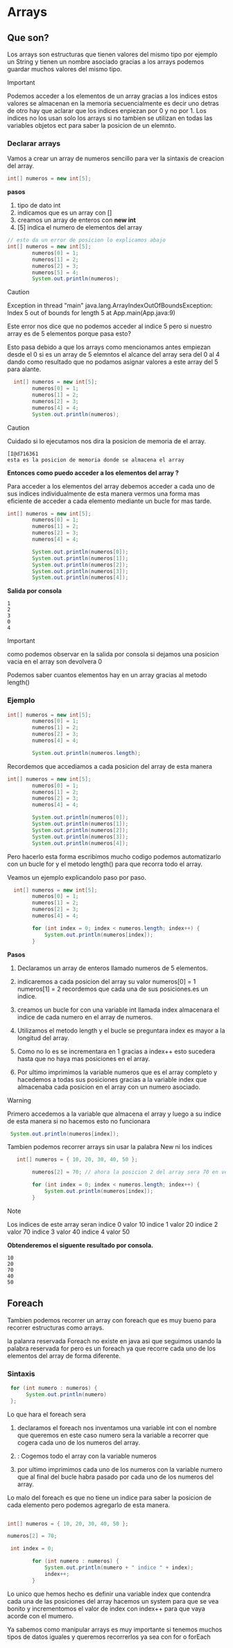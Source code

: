 # Arrays

## Que son?

Los arrays son estructuras que tienen valores del mismo tipo por ejemplo un String y tienen un nombre asociado gracias a los arrays podemos guardar muchos valores del mismo tipo.

> [!IMPORTANT]
> Podemos acceder a los elementos de un array gracias a los indices estos valores se almacenan en la memoria secuencialmente es decir uno detras de otro hay que aclarar que los indices enpiezan por 0 y no por 1. Los indices no los usan solo los arrays si no tambien se utilizan en todas las variables objetos ect para saber la posicion de un elemnto.

### Declarar arrays

Vamos a crear un array de numeros sencillo para ver la sintaxis de creacion del array.

```java
int[] numeros = new int[5];
```

**pasos**

1. tipo de dato int
2. indicamos que es un array con []
3. creamos un array de enteros con **new int**
4. [5] indica el numero de elementos del array

```java
// esto da un error de posicion lo explicamos abajo
int[] numeros = new int[5];
        numeros[0] = 1;
        numeros[1] = 2;
        numeros[2] = 3;
        numeros[5] = 4;
        System.out.println(numeros);
```

> [!CAUTION]
> Exception in thread "main" java.lang.ArrayIndexOutOfBoundsException: Index 5 out of bounds for length 5 at App.main(App.java:9)

Este error nos dice que no podemos acceder al indice 5 pero si nuestro array es de 5 elementos porque pasa esto?

Esto pasa debido a que los arrays como mencionamos antes empiezan desde el 0 si es un array de 5 elemntos el alcance del array sera del 0 al 4 dando como resultado que no podamos asignar valores a este array del 5 para alante.

```java
  int[] numeros = new int[5];
        numeros[0] = 1;
        numeros[1] = 2;
        numeros[2] = 3;
        numeros[4] = 4;
        System.out.println(numeros);
```

> [!CAUTION]
> Cuidado si lo ejecutamos nos dira la posicion de memoria de el array.

```console
[I@d716361
esta es la posicion de memoria donde se almacena el array
```

**Entonces como puedo acceder a los elementos del array ?**

Para acceder a los elementos del array debemos acceder a cada uno de sus indices individualmente de esta manera vermos una forma mas eficiente de acceder a cada elemento mediante un bucle for mas tarde.

```java
int[] numeros = new int[5];
        numeros[0] = 1;
        numeros[1] = 2;
        numeros[2] = 3;
        numeros[4] = 4;

        System.out.println(numeros[0]);
        System.out.println(numeros[1]);
        System.out.println(numeros[2]);
        System.out.println(numeros[3]);
        System.out.println(numeros[4]);

```

**Salida por consola**

```console
1
2
3
0
4
```

> [!IMPORTANT]
> como podemos observar en la salida por consola si dejamos una posicion vacia en el array son devolvera 0

Podemos saber cuantos elementos hay en un array gracias al metodo length()

### Ejemplo

```java
int[] numeros = new int[5];
        numeros[0] = 1;
        numeros[1] = 2;
        numeros[2] = 3;
        numeros[4] = 4;

        System.out.println(numeros.length);
```

Recordemos que accediamos a cada posicion del array de esta manera

```java
int[] numeros = new int[5];
        numeros[0] = 1;
        numeros[1] = 2;
        numeros[2] = 3;
        numeros[4] = 4;

        System.out.println(numeros[0]);
        System.out.println(numeros[1]);
        System.out.println(numeros[2]);
        System.out.println(numeros[3]);
        System.out.println(numeros[4]);
```

Pero hacerlo esta forma escribimos mucho codigo podemos automatizarlo con un bucle for y el metodo length() para que recorra todo el array.

Veamos un ejemplo explicandolo paso por paso.

```java
  int[] numeros = new int[5];
        numeros[0] = 1;
        numeros[1] = 2;
        numeros[2] = 3;
        numeros[4] = 4;

        for (int index = 0; index < numeros.length; index++) {
            System.out.println(numeros[index]);
        }
```

**Pasos**

1. Declaramos un array de enteros llamado numeros de 5 elementos.

2. indicaremos a cada posicion del array su valor numeros[0] = 1 numeros[1] = 2 recordemos que cada una de sus posiciones.es un indice.

3. creamos un bucle for con una variable int llamada index almacenara el indice de cada numero en el array de numeros.

4. Utilizamos el metodo length y el bucle se preguntara index es mayor a la longitud del array.

5. Como no lo es se incrementara en 1 gracias a index++ esto sucedera hasta que no haya mas posiciones en el array.

6. Por ultimo imprimimos la variable numeros que es el array completo y hacedemos a todas sus posiciones gracias a la variable index que almacenaba cada posicion en el array con un numero asociado.

> [!WARNING]
> Primero accedemos a la variable que almacena el array y luego a su indice de esta manera si no hacemos esto no funcionara

```java
 System.out.println(numeros[index]);
```

Tambien podemos recorrer arrays sin usar la palabra New ni los indices

```java
   int[] numeros = { 10, 20, 30, 40, 50 };

        numeros[2] = 70; // ahora la posicion 2 del array sera 70 en vez de 30

        for (int index = 0; index < numeros.length; index++) {
            System.out.println(numeros[index]);
        }
```

> [!NOTE]
> Los indices de este array seran
> indice 0 valor 10
> indice 1 valor 20
> indice 2 valor 70
> indice 3 valor 40
> indice 4 valor 50

**Obtenderemos el siguente resultado por consola.**

```console
10
20
70
40
50
```

## Foreach

Tambien podemos recorrer un array con foreach que es muy bueno para recorrer estructuras como arrays.

la palanra reservada Foreach no existe en java asi que seguimos usando la palabra reservada for pero es un foreach ya que recorre cada uno de los elementos del array de forma diferente.

### Sintaxis

```java
 for (int numero : numeros) {
      System.out.println(numero)
 };
```

Lo que hara el foreach sera

1. declaramos el foreach nos inventamos una variable int con el nombre que queremos en este caso numero sera la variable a recorrer que cogera cada uno de los numeros del array.

2. : Cogemos todo el array con la variable numeros

3. por ultimo imprimimos cada uno de los numeros con la variable numero que al final del bucle habra pasado por cada uno de los numeros del array.

Lo malo del foreach es que no tiene un indice para saber la posicion de cada elemento pero podemos agregarlo de esta manera.

```java

int[] numeros = { 10, 20, 30, 40, 50 };

numeros[2] = 70;

 int index = 0;

        for (int numero : numeros) {
            System.out.println(numero + " indice " + index);
            index++;
        }

```

Lo unico que hemos hecho es definir una variable index que contendra cada una de las posiciones del array hacemos un system para que se vea bonito y incrementomos el valor
de index con index++ para que vaya acorde con el mumero.

Ya sabemos como manipular arrays es muy importante si tenemos muchos tipos de datos iguales y queremos recorrerlos ya sea con for o forEach
